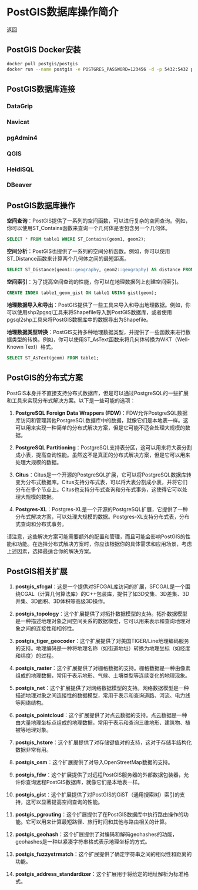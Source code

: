 # PostGIS数据库操作简介

[返回](../index.md)

## PostGIS Docker安装

```Bash
docker pull postgis/postgis
docker run --name postgis -e POSTGRES_PASSWORD=123456 -d -p 5432:5432 postgis/postgis
```

## PostGIS数据库连接

### DataGrip

### Navicat

### pgAdmin4

### QGIS

### HeidiSQL

### DBeaver

## PostGIS数据库操作

**空间查询**：PostGIS提供了一系列的空间函数，可以进行复杂的空间查询。例如，你可以使用ST_Contains函数来查询一个几何体是否包含另一个几何体。

```sql
SELECT * FROM table1 WHERE ST_Contains(geom1, geom2);
```

**空间分析**：PostGIS也提供了一系列的空间分析函数。例如，你可以使用ST_Distance函数来计算两个几何体之间的最短距离。

```sql
SELECT ST_Distance(geom1::geography, geom2::geography) AS distance FROM table1;
```

**空间索引**：为了提高空间查询的性能，你可以在地理数据列上创建空间索引。

```sql
CREATE INDEX table1_geom_gist ON table1 USING gist(geom);
```

**地理数据导入和导出**：PostGIS提供了一些工具来导入和导出地理数据。例如，你可以使用shp2pgsql工具来将Shapefile导入到PostGIS数据库，或者使用pgsql2shp工具来将PostGIS数据库中的数据导出为Shapefile。

**地理数据类型转换**：PostGIS支持多种地理数据类型，并提供了一些函数来进行数据类型的转换。例如，你可以使用ST_AsText函数来将几何体转换为WKT（Well-Known Text）格式。

```sql
SELECT ST_AsText(geom) FROM table1;
```

## PostGIS的分布式方案

PostGIS本身并不直接支持分布式数据库，但是可以通过PostgreSQL的一些扩展和工具来实现分布式解决方案。以下是一些可能的选项：

1. **PostgreSQL Foreign Data Wrappers (FDW)**：FDW允许PostgreSQL数据库访问和管理其他PostgreSQL数据库中的数据，就像它们是本地表一样。这可以用来实现一种简单的分布式解决方案，但是它可能不适合处理大规模的数据。

2. **PostgreSQL Partitioning**：PostgreSQL支持表分区，这可以用来将大表分割成小表，提高查询性能。虽然这不是真正的分布式解决方案，但是它可以用来处理大规模的数据。

3. **Citus**：Citus是一个开源的PostgreSQL扩展，它可以将PostgreSQL数据库转变为分布式数据库。Citus支持分布式表，可以将大表分割成小表，并将它们分布在多个节点上。Citus也支持分布式查询和分布式事务，这使得它可以处理大规模的数据。

4. **Postgres-XL**：Postgres-XL是一个开源的PostgreSQL扩展，它提供了一种分布式解决方案，可以处理大规模的数据。Postgres-XL支持分布式表，分布式查询和分布式事务。

请注意，这些解决方案可能需要额外的配置和管理，而且可能会影响PostGIS的性能和功能。在选择分布式解决方案时，你应该根据你的具体需求和应用场景，考虑上述因素，选择最适合你的解决方案。

## PostGIS相关扩展

1. **postgis_sfcgal**：这是一个提供对SFCGAL库访问的扩展，SFCGAL是一个围绕CGAL（计算几何算法库）的C++包装库，提供了如3D交集、3D差集、3D并集、3D面积、3D体积等高级3D操作。

2. **postgis_topology**：这个扩展提供了对拓扑数据模型的支持。拓扑数据模型是一种描述地理对象之间空间关系的数据模型，它可以用来表示和查询地理对象之间的连接性和相邻性。

3. **postgis_tiger_geocoder**：这个扩展提供了对美国TIGER/Line地理编码服务的支持。地理编码是一种将地理名称（如街道地址）转换为地理坐标（如经度和纬度）的过程。

4. **postgis_raster**：这个扩展提供了对栅格数据的支持。栅格数据是一种由像素组成的地理数据，常用于表示地形、气候、土壤类型等连续变化的地理现象。

5. **postgis_net**：这个扩展提供了对网络数据模型的支持。网络数据模型是一种描述地理对象之间连接性的数据模型，常用于表示和查询道路、河流、电力线等网络结构。

6. **postgis_pointcloud**：这个扩展提供了对点云数据的支持。点云数据是一种由大量地理坐标点组成的地理数据，常用于表示和查询三维地形、建筑物、植被等地理对象。

7. **postgis_hstore**：这个扩展提供了对存储键值对的支持，这对于存储半结构化数据非常有用。

8. **postgis_osm**：这个扩展提供了对导入OpenStreetMap数据的支持。

9. **postgis_fdw**：这个扩展提供了对远程PostGIS服务器的外部数据包装器，允许你查询远程PostGIS数据库，就像它们是本地表一样。

10. **postgis_gist**：这个扩展提供了对PostGIS的GiST（通用搜索树）索引的支持，这可以显著提高空间查询的性能。

11. **postgis_pgrouting**：这个扩展提供了在PostGIS数据库中执行路由操作的功能。它可以用来计算最短路径、旅行时间和其他与路由相关的计算。

12. **postgis_geohash**：这个扩展提供了对编码和解码geohashes的功能，geohashes是一种以紧凑字符串格式表示地理坐标的方式。

13. **postgis_fuzzystrmatch**：这个扩展提供了确定字符串之间的相似性和距离的功能。

14. **postgis_address_standardizer**：这个扩展用于将给定的地址解析为标准格式。